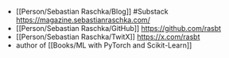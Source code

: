 - [[Person/Sebastian Raschka/Blog]] #Substack https://magazine.sebastianraschka.com/
- [[Person/Sebastian Raschka/GitHub]] https://github.com/rasbt
- [[Person/Sebastian Raschka/TwitX]] https://x.com/rasbt
- author of [[Books/ML with PyTorch and Scikit-Learn]]